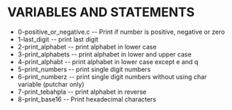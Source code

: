 # VARIABLES AND STATEMENTS

 - 0-positive_or_negative.c -- Print if number is positive, negative or zero
 - 1-last_digit -- print last digit
 - 2-print_alphabet -- print alphabet in lower case
 - 3-print_alphabets -- print alphabet in lower and upper case
 - 4-print_alphabt -- print alphabet in lower case except e and q
 - 5-print_numbers -- print single digit numbers
 - 6-print_numberz -- print single digit numbers without using char variable (putchar only)
 - 7-print_tebahpla -- print alphabet in reverse
 - 8-print_base16 -- Print hexadecimal characters
